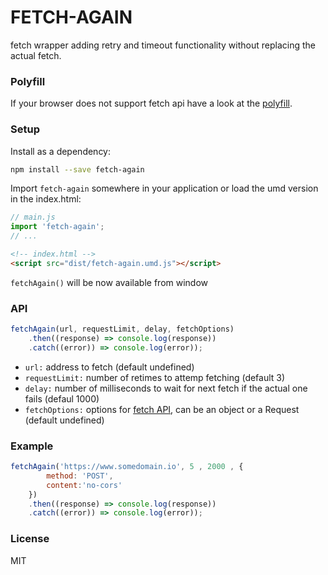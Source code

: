# FETCH-AGAIN

fetch wrapper adding retry and timeout functionality without replacing the actual fetch.

### Polyfill

If your browser does not support fetch api have a look at the [polyfill](https://github.com/github/fetch).

### Setup
Install as a dependency:

```bash
npm install --save fetch-again
```

Import ```fetch-again``` somewhere in your application or load the umd version in the index.html:

```js
// main.js
import 'fetch-again';
// ...
```

```html
<!-- index.html -->
<script src="dist/fetch-again.umd.js"></script>
```

```fetchAgain()``` will be now available from window

### API

```js
fetchAgain(url, requestLimit, delay, fetchOptions)
    .then((response) => console.log(response))
    .catch((error)) => console.log(error));
```
* ```url:``` address to fetch (default undefined)
* ```requestLimit:``` number of retimes to attemp fetching (default 3)
* ```delay:``` number of milliseconds to wait for next fetch if the actual one fails (defaul 1000)
* ```fetchOptions:``` options for [fetch API](https://github.github.io/fetch), can be an object or a Request (default undefined)

### Example

```js
fetchAgain('https://www.somedomain.io', 5 , 2000 , {
        method: 'POST',
        content:'no-cors'
    })
    .then((response) => console.log(response))
    .catch((error)) => console.log(error));
```

### License

MIT
